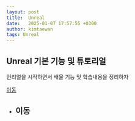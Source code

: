 ```yaml
---
layout: post
title:  Unreal
date:   2025-01-07 17:57:55 +0300
author: kimtaewan
tags: Unreal
---
```


## Unreal 기본 기능 및 튜토리얼

언리얼을 시작하면서 배울 기능 및 학습내용을 정리하자

[이동](#이동)





- ## 이동
